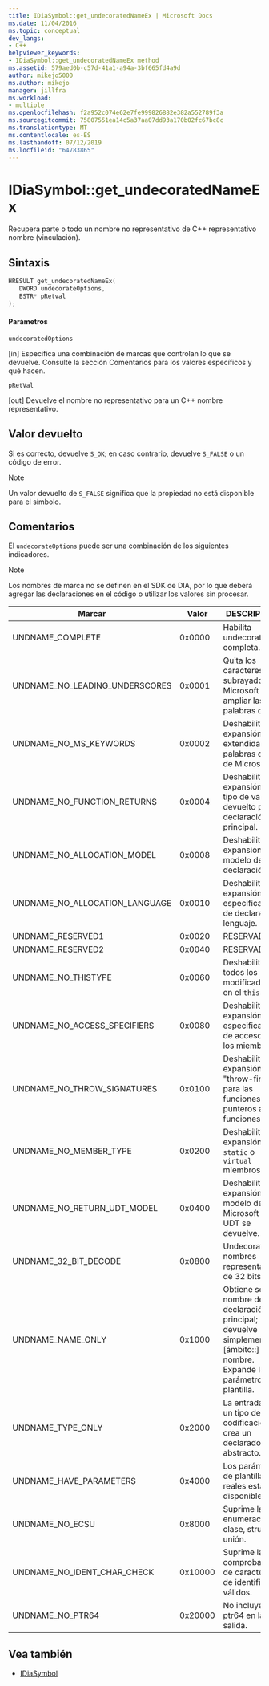```yaml
---
title: IDiaSymbol::get_undecoratedNameEx | Microsoft Docs
ms.date: 11/04/2016
ms.topic: conceptual
dev_langs:
- C++
helpviewer_keywords:
- IDiaSymbol::get_undecoratedNameEx method
ms.assetid: 579aed0b-c57d-41a1-a94a-3bf665fd4a9d
author: mikejo5000
ms.author: mikejo
manager: jillfra
ms.workload:
- multiple
ms.openlocfilehash: f2a952c074e62e7fe999826882e382a552789f3a
ms.sourcegitcommit: 75807551ea14c5a37aa07dd93a170b02fc67bc8c
ms.translationtype: MT
ms.contentlocale: es-ES
ms.lasthandoff: 07/12/2019
ms.locfileid: "64783865"
---
```

# <a name="idiasymbolgetundecoratednameex"></a>IDiaSymbol::get_undecoratedNameEx
Recupera parte o todo un nombre no representativo de C++ representativo nombre (vinculación).

## <a name="syntax"></a>Sintaxis

```C++
HRESULT get_undecoratedNameEx( 
   DWORD undecorateOptions,
   BSTR* pRetval
);
```

#### <a name="parameters"></a>Parámetros
 `undecoratedOptions`

[in] Especifica una combinación de marcas que controlan lo que se devuelve. Consulte la sección Comentarios para los valores específicos y qué hacen.

 `pRetVal`

[out] Devuelve el nombre no representativo para un C++ nombre representativo.

## <a name="return-value"></a>Valor devuelto
 Si es correcto, devuelve `S_OK`; en caso contrario, devuelve `S_FALSE` o un código de error.

> [!NOTE]
> Un valor devuelto de `S_FALSE` significa que la propiedad no está disponible para el símbolo.

## <a name="remarks"></a>Comentarios
 El `undecorateOptions` puede ser una combinación de los siguientes indicadores.

> [!NOTE]
> Los nombres de marca no se definen en el SDK de DIA, por lo que deberá agregar las declaraciones en el código o utilizar los valores sin procesar.

|Marcar|Valor|DESCRIPCIÓN|
|----------|-----------|-----------------|
|UNDNAME_COMPLETE|0x0000|Habilita undecoration completa.|
|UNDNAME_NO_LEADING_UNDERSCORES|0x0001|Quita los caracteres de subrayado de Microsoft ampliar las palabras clave.|
|UNDNAME_NO_MS_KEYWORDS|0x0002|Deshabilita la expansión de extendidas palabras clave de Microsoft.|
|UNDNAME_NO_FUNCTION_RETURNS|0x0004|Deshabilita la expansión de tipo de valor devuelto para la declaración principal.|
|UNDNAME_NO_ALLOCATION_MODEL|0x0008|Deshabilita la expansión del modelo de declaración.|
|UNDNAME_NO_ALLOCATION_LANGUAGE|0x0010|Deshabilita la expansión del especificador de declaración lenguaje.|
|UNDNAME_RESERVED1|0x0020|RESERVADO.|
|UNDNAME_RESERVED2|0x0040|RESERVADO.|
|UNDNAME_NO_THISTYPE|0x0060|Deshabilita todos los modificadores en el `this` tipo.|
|UNDNAME_NO_ACCESS_SPECIFIERS|0x0080|Deshabilita la expansión de especificadores de acceso para los miembros.|
|UNDNAME_NO_THROW_SIGNATURES|0x0100|Deshabilita la expansión de "throw-firmas" para las funciones y punteros a funciones.|
|UNDNAME_NO_MEMBER_TYPE|0x0200|Deshabilita la expansión de `static` o `virtual` miembros.|
|UNDNAME_NO_RETURN_UDT_MODEL|0x0400|Deshabilita la expansión del modelo de Microsoft para UDT se devuelve.|
|UNDNAME_32_BIT_DECODE|0x0800|Undecorates nombres representativos de 32 bits.|
|UNDNAME_NAME_ONLY|0x1000|Obtiene solo el nombre de declaración principal; devuelve simplemente [ámbito::] nombre.  Expande los parámetros de plantilla.|
|UNDNAME_TYPE_ONLY|0x2000|La entrada es un tipo de codificación; crea un declarador abstracto.|
|UNDNAME_HAVE_PARAMETERS|0x4000|Los parámetros de plantilla reales están disponibles.|
|UNDNAME_NO_ECSU|0x8000|Suprime la enumeración, clase, struct o unión.|
|UNDNAME_NO_IDENT_CHAR_CHECK|0x10000|Suprime la comprobación de caracteres de identificador válidos.|
|UNDNAME_NO_PTR64|0x20000|No incluye ptr64 en la salida.|

## <a name="see-also"></a>Vea también
- [IDiaSymbol](../../debugger/debug-interface-access/idiasymbol.md)